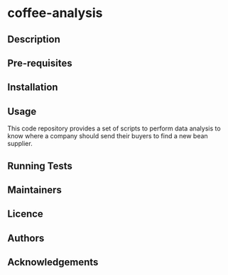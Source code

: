# coffee-analysis

## Description

## Pre-requisites

## Installation

## Usage
This code repository provides a set of scripts to perform data analysis to know where a company should send their buyers to find a new bean supplier.

## Running Tests

## Maintainers

## Licence

## Authors

## Acknowledgements
